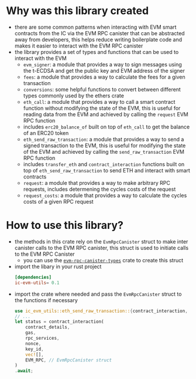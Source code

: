 # Why was this library created

-   there are some common patterns when interacting with EVM smart contracts from the IC via the EVM RPC canister that can be abstracted away from developers, this helps reduce writing boilerplate code and makes it easier to interact with the EVM RPC canister
-   the library provides a set of types and functions that can be used to interact with the EVM
    -   `evm_signer`: a module that provides a way to sign messages using the t-ECDSA and get the public key and EVM address of the signer
    -   `fees`: a module that provides a way to calculate the fees for a given transaction
    -   `conversions`: some helpful functions to convert between different types commonly used by the ethers crate
    -   `eth_call`: a module that provides a way to call a smart contract function without modifying the state of the EVM, this is useful for reading data from the EVM and achieved by calling the `request` EVM RPC function
    -   includes `erc20_balance_of` built on top of `eth_call` to get the balance of an ERC20 token
    -   `eth_send_raw_transaction`: a module that provides a way to send a signed transaction to the EVM, this is useful for modifying the state of the EVM and achieved by calling the `send_raw_transaction` EVM RPC function
    -   includes `transfer_eth` and `contract_interaction` functions built on top of `eth_send_raw_transaction` to send ETH and interact with smart contracts
    -   `request`: a module that provides a way to make arbitrary RPC requests, includes determening the cycles costs of the request
    -   `request_costs`: a module that provides a way to calculate the cycles costs of a given RPC request

# How to use this library?

-   the methods in this crate rely on the `EvmRpcCanister` struct to make inter canister calls to the EVM RPC canister, this struct is used to initiate calls to the EVM RPC Canister
    -   you can use the [`evm-rpc-canister-types`](https://crates.io/crates/evm-rpc-canister-types) crate to create this struct
-   import the libary in your rust project
    ```toml
    [dependencies]
    ic-evm-utils= 0.1
    ```
-   import the crate where needed and pass the `EvmRpcCanister` struct to the functions if necessary
    ```rust
    use ic_evm_utils::eth_send_raw_transaction::{contract_interaction, ContractDetails};
    // ...
    let status = contract_interaction(
        contract_details,
        gas,
        rpc_services,
        nonce,
        key_id,
        vec![],
        EVM_RPC, // EvmRpcCanister struct
    )
    .await;
    ```
